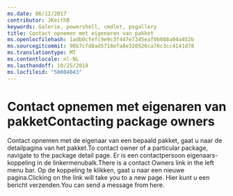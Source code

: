 ```yaml
---
ms.date: 06/12/2017
contributor: JKeithB
keywords: Galerie, powershell, cmdlet, psgallery
title: Contact opnemen met eigenaren van pakket
ms.openlocfilehash: 1adb0cfefc9e9c3f447e7345eaf0b088a04a452b
ms.sourcegitcommit: 98b7cfd8ad5718efa8e320526ca76c3cc4141d78
ms.translationtype: MT
ms.contentlocale: nl-NL
ms.lasthandoff: 10/25/2018
ms.locfileid: "50004043"
---
```

# <a name="contacting-package-owners"></a><span data-ttu-id="6a528-103">Contact opnemen met eigenaren van pakket</span><span class="sxs-lookup"><span data-stu-id="6a528-103">Contacting package owners</span></span>

<span data-ttu-id="6a528-104">Contact opnemen met de eigenaar van een bepaald pakket, gaat u naar de detailpagina van het pakket.</span><span class="sxs-lookup"><span data-stu-id="6a528-104">To contact owner of a particular package, navigate to the package detail page.</span></span>
<span data-ttu-id="6a528-105">Er is een contactpersoon eigenaars-koppeling in de linkermenubalk.</span><span class="sxs-lookup"><span data-stu-id="6a528-105">There is a contact Owners link in the left menu bar.</span></span>
<span data-ttu-id="6a528-106">Op de koppeling te klikken, gaat u naar een nieuwe pagina.</span><span class="sxs-lookup"><span data-stu-id="6a528-106">Clicking on the link will take you to a new page.</span></span>
<span data-ttu-id="6a528-107">Hier kunt u een bericht verzenden.</span><span class="sxs-lookup"><span data-stu-id="6a528-107">You can send a message from here.</span></span>
